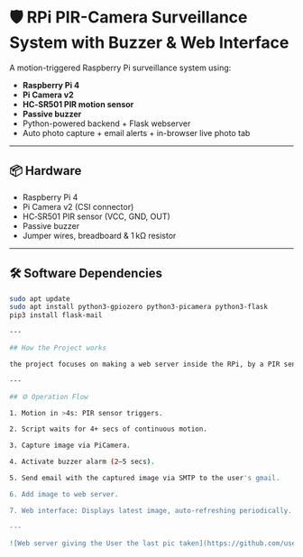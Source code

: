 # 🛡️ RPi PIR-Camera Surveillance System with Buzzer & Web Interface

A motion-triggered Raspberry Pi surveillance system using:
- **Raspberry Pi 4**
- **Pi Camera v2**
- **HC‑SR501 PIR motion sensor**
- **Passive buzzer**
- Python-powered backend + Flask webserver
- Auto photo capture + email alerts + in-browser live photo tab

---

## 📦 Hardware

- Raspberry Pi 4
- Pi Camera v2 (CSI connector)
- HC‑SR501 PIR sensor (VCC, GND, OUT)
- Passive buzzer
- Jumper wires, breadboard & 1 kΩ resistor

---

## 🛠️ Software Dependencies

```bash
sudo apt update
sudo apt install python3-gpiozero python3-picamera python3-flask
pip3 install flask-mail

---

## How the Project works

the project focuses on making a web server inside the RPi, by a PIR sensor python file so that if the detected movement is more than 4 seconds, a **photo will be taken by the RPi** and **will be sent to the email of the car/home owner and the buzzer will alarm the user.** Also, inside **the web server**, there will be a **tab** for the user that he can check. This **tab will be updated automatically and will show the last photo taken.**

---

## ⚙️ Operation Flow

1. Motion in >4s: PIR sensor triggers.

2. Script waits for 4+ secs of continuous motion.

3. Capture image via PiCamera.

4. Activate buzzer alarm (2–5 secs).

5. Send email with the captured image via SMTP to the user's gmail.

6. Add image to web server.

7. Web interface: Displays latest image, auto-refreshing periodically.

---

![Web server giving the User the last pic taken](https://github.com/user-attachments/assets/f5e61017-6ead-419c-bbce-8672b1b20227)

